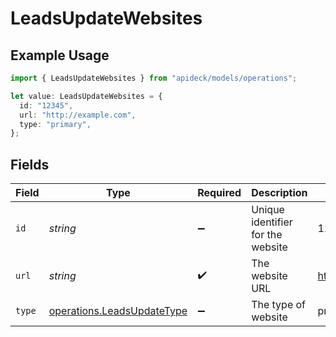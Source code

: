 # LeadsUpdateWebsites

## Example Usage

```typescript
import { LeadsUpdateWebsites } from "apideck/models/operations";

let value: LeadsUpdateWebsites = {
  id: "12345",
  url: "http://example.com",
  type: "primary",
};
```

## Fields

| Field                                                                    | Type                                                                     | Required                                                                 | Description                                                              | Example                                                                  |
| ------------------------------------------------------------------------ | ------------------------------------------------------------------------ | ------------------------------------------------------------------------ | ------------------------------------------------------------------------ | ------------------------------------------------------------------------ |
| `id`                                                                     | *string*                                                                 | :heavy_minus_sign:                                                       | Unique identifier for the website                                        | 12345                                                                    |
| `url`                                                                    | *string*                                                                 | :heavy_check_mark:                                                       | The website URL                                                          | http://example.com                                                       |
| `type`                                                                   | [operations.LeadsUpdateType](../../models/operations/leadsupdatetype.md) | :heavy_minus_sign:                                                       | The type of website                                                      | primary                                                                  |